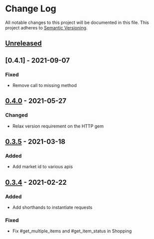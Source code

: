 # Change Log
All notable changes to this project will be documented in this file.
This project adheres to [Semantic Versioning](http://semver.org/).

## [Unreleased]

## [0.4.1] - 2021-09-07

### Fixed

- Remove call to missing method

## [0.4.0] - 2021-05-27

### Changed

- Relax version requirement on the HTTP gem

## [0.3.5] - 2021-03-18

### Added

- Add market id to various apis

## [0.3.4] - 2021-02-22

### Added

- Add shorthands to instantiate requests

### Fixed

- Fix #get_multiple_items and #get_item_status in Shopping

[Unreleased]: https://github.com/hakanensari/ebay-ruby/compare/v0.4.0...HEAD
[0.4.0]: https://github.com/hakanensari/peddler/compare/v0.3.5...v0.4.0
[0.3.5]: https://github.com/hakanensari/peddler/compare/v0.3.4...v0.3.5
[0.3.4]: https://github.com/hakanensari/peddler/compare/v0.3.3...v0.3.4
